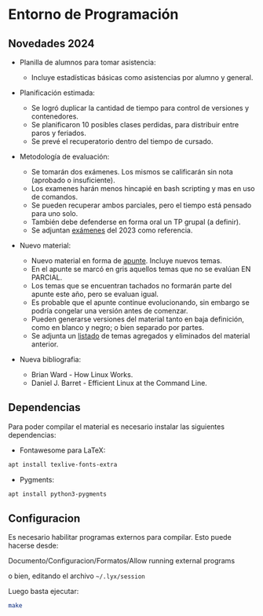 # Entorno de Programación

## Novedades 2024

* Planilla de alumnos para tomar asistencia:
  - Incluye estadísticas básicas como asistencias por alumno y general.

* Planificación estimada:
  - Se logró duplicar la cantidad de tiempo para control de versiones y contenedores.
  - Se planificaron 10 posibles clases perdidas, para distribuir entre paros y feriados.
  - Se prevé el recuperatorio dentro del tiempo de cursado.

* Metodología de evaluación:
  - Se tomarán dos exámenes. Los mismos se calificarán sin nota (aprobado o insuficiente).
  - Los examenes harán menos hincapié en bash scripting y mas en uso de comandos.
  - Se pueden recuperar ambos parciales, pero el tiempo está pensado para uno solo.
  - También debe defenderse en forma oral un TP grupal (a definir).
  - Se adjuntan [exámenes](examenes/) del 2023 como referencia.

* Nuevo material:
  - Nuevo material en forma de [apunte](apunte/apunte.pdf). Incluye nuevos temas.
  - En el apunte se marcó en gris aquellos temas que no se evalúan EN PARCIAL.
  - Los temas que se encuentran tachados no formarán parte del apunte este año, pero se evaluan igual.
  - Es probable que el apunte continue evolucionando, sin embargo se podría congelar una versión antes de comenzar.
  - Pueden generarse versiones del material tanto en baja definición, como en blanco y negro; o bien separado por partes.
  - Se adjunta un [listado](./diff.txt) de temas agregados y eliminados del material anterior.

* Nueva bibliografia:
  - Brian Ward - How Linux Works.
  - Daniel J. Barret - Efficient Linux at the Command Line.

## Dependencias

Para poder compilar el material es necesario instalar las siguientes dependencias:

* Fontawesome para LaTeX:

```bash
apt install texlive-fonts-extra
```

* Pygments:

```bash
apt install python3-pygments
```

## Configuracion

Es necesario habilitar programas externos para compilar. Esto puede hacerse desde:

Documento/Configuracion/Formatos/Allow running external programs

o bien, editando el archivo `~/.lyx/session`

Luego basta ejecutar:

```bash
make
```
